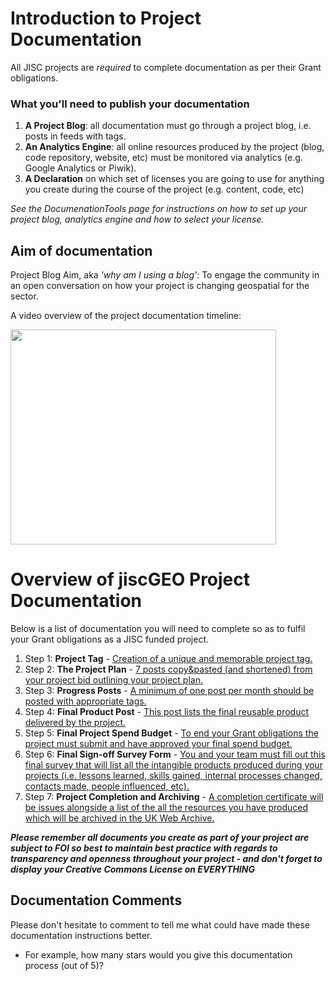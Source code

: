 # Introduction to Project Documentation #
All JISC projects are _required_ to complete documentation as per their Grant obligations.

### What you'll need to publish your documentation ###
  1. **A Project Blog**: all documentation must go through a project blog, i.e. posts in feeds with tags.
  1. **An Analytics Engine**: all online resources produced by the project (blog, code repository, website, etc) must be monitored via analytics (e.g. Google Analytics or Piwik).
  1. **A Declaration** on which set of licenses you are going to use for anything you create during the course of the project (e.g. content, code, etc)

_See the DocumenationTools page for instructions on how to set up your project blog, analytics engine and how to select your license._

## Aim of documentation ##
Project Blog Aim, aka _'why am I using a blog'_:  To engage the community in an open conversation on how your project is changing geospatial for the sector.

A video overview of the project documentation timeline:

<a href='http://www.youtube.com/watch?feature=player_embedded&v=Kumsj5s9lhY' target='_blank'><img src='http://img.youtube.com/vi/Kumsj5s9lhY/0.jpg' width='425' height=344 /></a>

# Overview of jiscGEO Project Documentation #
Below is a list of documentation you will need to complete so as to fulfil your Grant obligations as a JISC funded project.

  1. Step 1: **Project Tag** - [Creation of a unique and memorable project tag.](ProjectDocumentationInstructionsStep1.md)
  1. Step 2: **The Project Plan** - [7 posts copy&pasted (and shortened) from your project bid outlining your project plan.](ProjectDocumentationInstructionsStep2.md)
  1. Step 3: **Progress Posts** - [A minimum of one post per month should be posted with appropriate tags.](ProjectDocumentationInstructionsStep3.md)
  1. Step 4: **Final Product Post** - [This post lists the final reusable product delivered by the project.](ProjectDocumentationInstructionsStep4.md)
  1. Step 5: **Final Project Spend Budget** - [To end your Grant obligations the project must submit and have approved your final spend budget.](ProjectDocumentationInstructionsStep5.md)
  1. Step 6: **Final Sign-off Survey Form** - [You and your team must fill out this final survey that will list all the intangible products produced during your projects (i.e. lessons learned, skills gained, internal processes changed, contacts made, people influenced, etc).](ProjectDocumentationInstructionsStep6.md)
  1. Step 7: **Project Completion and Archiving** - [A completion certificate will be issues alongside a list of the all the resources you have produced which will be archived in the UK Web Archive.](ProjectDocumentationInstructionsStep7.md)

**_Please remember all documents you create as part of your project are subject to FOI so best to maintain best practice with regards to transparency and openness throughout your project - and don't forget to display your Creative Commons License on EVERYTHING_**

## Documentation Comments ##
Please don't hesitate to comment to tell me what could have made these documentation instructions better.
  * For example, how many stars would you give this documentation process (out of 5)?